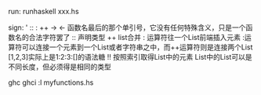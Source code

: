 
run:
	runhaskell xxx.hs

sign:
    ' :: : ++ -> <-
    函数名最后的那个单引号，它没有任何特殊含义，只是一个函数名的合法字符罢了
    :: 声明类型
    ++ list合并
    : 运算符往一个List前端插入元素
        :运算符可以连接一个元素到一个List或者字符串之中，而++运算符则是连接两个List
        [1,2,3]实际上是1:2:3:[]的语法糖
    !! 按照索引取得List中的元素
    List中的List可以是不同长度，但必须得是相同的类型


ghc
ghci
	:l myfunctions.hs

